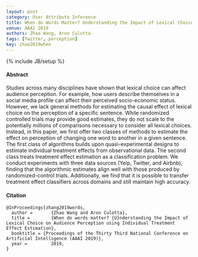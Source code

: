 ```yaml
---
layout: post
category: User Attribute Inference
title: When do Words Matter? Understanding the Impact of Lexical Choice on Audience Perception using Individual Treatment Effect Estimation
venue: AAAI 2019
authors: Zhao Wang, Aron Culotta
tags: [Twitter, perception]
key: zhao2019when
---
```

{% include JB/setup %}
#### Abstract

Studies across many disciplines have shown that lexical
choice can affect audience perception. For example, how
users describe themselves in a social media profile can affect their perceived socio-economic status. However, we lack
general methods for estimating the causal effect of lexical
choice on the perception of a specific sentence. While randomized controlled trials may provide good estimates, they
do not scale to the potentially millions of comparisons necessary to consider all lexical choices. Instead, in this paper, we
first offer two classes of methods to estimate the effect on perception of changing one word to another in a given sentence.
The first class of algorithms builds upon quasi-experimental
designs to estimate individual treatment effects from observational data. The second class treats treatment effect estimation as a classification problem. We conduct experiments
with three data sources (Yelp, Twitter, and Airbnb), finding
that the algorithmic estimates align well with those produced
by randomized-control trials. Additionally, we find that it is
possible to transfer treatment effect classifiers across domains
and still maintain high accuracy.


#### Citation

    @InProceedings{zhang2019words,
      author =       {Zhao Wang and Aron Culotta},
      title =        {When do words matter? {U}nderstanding the Impact of Lexical Choice on Audience Perception using Individual Treatment Effect Estimation},
      booktitle = {Proceedings of the Thirty Third National Conference on Artificial Intelligence (AAAI 2019)},
      year =         2019,
    }